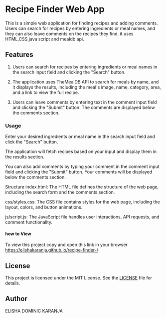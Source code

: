 # Recipe Finder Web App
This is a simple web application for finding recipes and adding comments. Users can search for recipes by entering ingredients or meal names, and they can also leave comments on the recipes they find.
it uses HTML,CSS,java script and mealdb api.

## Features
1. Users can search for recipes by entering ingredients or meal names in the search input field and clicking the "Search" button.

2. The application uses TheMealDB API to search for meals by name, and it displays the results, including the meal's image, name, category, area, and a link to view the full recipe.

3. Users can leave comments by entering text in the comment input field and clicking the "Submit" button. The comments are displayed below the comments section.


### Usage
Enter your desired ingredients or meal name in the search input field and click the "Search" button.

The application will fetch recipes based on your input and display them in the results section.

You can also add comments by typing your comment in the comment input field and clicking the "Submit" button. Your comments will be displayed below the comments section.

Structure
index.html: The HTML file defines the structure of the web page, including the search form and the comments section.

css/styles.css: The CSS file contains styles for the web page, including the layout, colors, and button animations.

js/script.js: The JavaScript file handles user interactions, API requests, and comment functionality.

#### how to View
To view this project copy and open this link in your browser     https://elishakaranja.github.io/recipe-finder-/


## License

This project is licensed under the MIT License. See the [LICENSE](LICENSE) file for details.

## Author 
ELISHA DOMINIC KARANJA 

